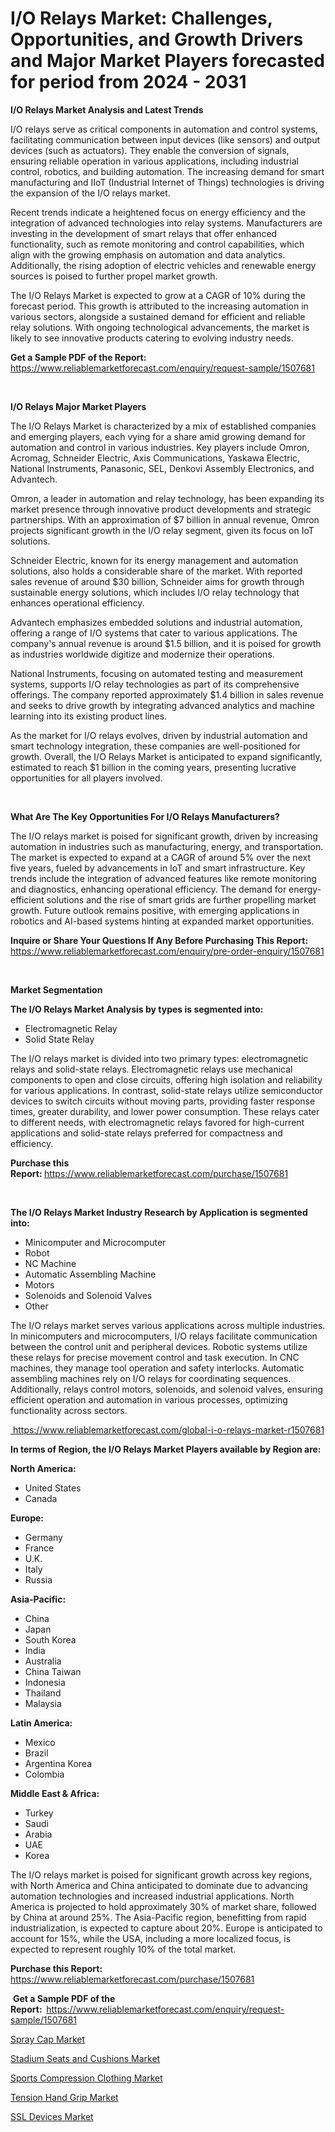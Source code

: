 <p><h1>I/O Relays Market: Challenges, Opportunities, and Growth Drivers and Major Market Players forecasted for period from 2024 - 2031</h1></p><p><strong>I/O Relays Market Analysis and Latest Trends</strong></p>
<p><p>I/O relays serve as critical components in automation and control systems, facilitating communication between input devices (like sensors) and output devices (such as actuators). They enable the conversion of signals, ensuring reliable operation in various applications, including industrial control, robotics, and building automation. The increasing demand for smart manufacturing and IIoT (Industrial Internet of Things) technologies is driving the expansion of the I/O relays market. </p><p>Recent trends indicate a heightened focus on energy efficiency and the integration of advanced technologies into relay systems. Manufacturers are investing in the development of smart relays that offer enhanced functionality, such as remote monitoring and control capabilities, which align with the growing emphasis on automation and data analytics. Additionally, the rising adoption of electric vehicles and renewable energy sources is poised to further propel market growth.</p><p>The I/O Relays Market is expected to grow at a CAGR of 10% during the forecast period. This growth is attributed to the increasing automation in various sectors, alongside a sustained demand for efficient and reliable relay solutions. With ongoing technological advancements, the market is likely to see innovative products catering to evolving industry needs.</p></p>
<p><strong>Get a Sample PDF of the Report:&nbsp;</strong> <a href="https://www.reliablemarketforecast.com/enquiry/request-sample/1507681?utm_campaign=1134&utm_medium=2&utm_source=Github&utm_content=ia&utm_term=16122024&utm_id=io-relays">https://www.reliablemarketforecast.com/enquiry/request-sample/1507681</a></p>
<p>&nbsp;</p>
<p><strong>I/O Relays Major Market Players</strong></p>
<p><p>The I/O Relays Market is characterized by a mix of established companies and emerging players, each vying for a share amid growing demand for automation and control in various industries. Key players include Omron, Acromag, Schneider Electric, Axis Communications, Yaskawa Electric, National Instruments, Panasonic, SEL, Denkovi Assembly Electronics, and Advantech.</p><p>Omron, a leader in automation and relay technology, has been expanding its market presence through innovative product developments and strategic partnerships. With an approximation of $7 billion in annual revenue, Omron projects significant growth in the I/O relay segment, given its focus on IoT solutions.</p><p>Schneider Electric, known for its energy management and automation solutions, also holds a considerable share of the market. With reported sales revenue of around $30 billion, Schneider aims for growth through sustainable energy solutions, which includes I/O relay technology that enhances operational efficiency.</p><p>Advantech emphasizes embedded solutions and industrial automation, offering a range of I/O systems that cater to various applications. The company's annual revenue is around $1.5 billion, and it is poised for growth as industries worldwide digitize and modernize their operations.</p><p>National Instruments, focusing on automated testing and measurement systems, supports I/O relay technologies as part of its comprehensive offerings. The company reported approximately $1.4 billion in sales revenue and seeks to drive growth by integrating advanced analytics and machine learning into its existing product lines.</p><p>As the market for I/O relays evolves, driven by industrial automation and smart technology integration, these companies are well-positioned for growth. Overall, the I/O Relays Market is anticipated to expand significantly, estimated to reach $1 billion in the coming years, presenting lucrative opportunities for all players involved.</p></p>
<p>&nbsp;</p>
<p><strong>What Are The Key Opportunities For I/O Relays Manufacturers?</strong></p>
<p><p>The I/O relays market is poised for significant growth, driven by increasing automation in industries such as manufacturing, energy, and transportation. The market is expected to expand at a CAGR of around 5% over the next five years, fueled by advancements in IoT and smart infrastructure. Key trends include the integration of advanced features like remote monitoring and diagnostics, enhancing operational efficiency. The demand for energy-efficient solutions and the rise of smart grids are further propelling market growth. Future outlook remains positive, with emerging applications in robotics and AI-based systems hinting at expanded market opportunities.</p></p>
<p><strong>Inquire or Share Your Questions If Any Before Purchasing This Report:</strong> <a href="https://www.reliablemarketforecast.com/enquiry/pre-order-enquiry/1507681?utm_campaign=1134&utm_medium=2&utm_source=Github&utm_content=ia&utm_term=16122024&utm_id=io-relays">https://www.reliablemarketforecast.com/enquiry/pre-order-enquiry/1507681</a></p>
<p>&nbsp;</p>
<p><strong>Market Segmentation</strong></p>
<p><strong>The I/O Relays Market Analysis by types is segmented into:</strong></p>
<p><ul><li>Electromagnetic Relay</li><li>Solid State Relay</li></ul></p>
<p><p>The I/O relays market is divided into two primary types: electromagnetic relays and solid-state relays. Electromagnetic relays use mechanical components to open and close circuits, offering high isolation and reliability for various applications. In contrast, solid-state relays utilize semiconductor devices to switch circuits without moving parts, providing faster response times, greater durability, and lower power consumption. These relays cater to different needs, with electromagnetic relays favored for high-current applications and solid-state relays preferred for compactness and efficiency.</p></p>
<p><strong>Purchase this Report:&nbsp;</strong><a href="https://www.reliablemarketforecast.com/purchase/1507681?utm_campaign=1134&utm_medium=2&utm_source=Github&utm_content=ia&utm_term=16122024&utm_id=io-relays">https://www.reliablemarketforecast.com/purchase/1507681</a></p>
<p>&nbsp;</p>
<p><strong>The I/O Relays Market Industry Research by Application is segmented into:</strong></p>
<p><ul><li>Minicomputer and Microcomputer</li><li>Robot</li><li>NC Machine</li><li>Automatic Assembling Machine</li><li>Motors</li><li>Solenoids and Solenoid Valves</li><li>Other</li></ul></p>
<p><p>The I/O relays market serves various applications across multiple industries. In minicomputers and microcomputers, I/O relays facilitate communication between the control unit and peripheral devices. Robotic systems utilize these relays for precise movement control and task execution. In CNC machines, they manage tool operation and safety interlocks. Automatic assembling machines rely on I/O relays for coordinating sequences. Additionally, relays control motors, solenoids, and solenoid valves, ensuring efficient operation and automation in various processes, optimizing functionality across sectors.</p></p>
<p><a href="https://www.reliablemarketforecast.com/global-i-o-relays-market-r1507681?utm_campaign=1134&utm_medium=2&utm_source=Github&utm_content=ia&utm_term=16122024&utm_id=io-relays">&nbsp;https://www.reliablemarketforecast.com/global-i-o-relays-market-r1507681</a></p>
<p><strong>In terms of Region, the I/O Relays Market Players available by Region are:</strong></p>
<p>
    <p> <strong> North America: </strong>
        <ul>
            <li>United States</li>
            <li>Canada</li>
        </ul>
        </p> 
    <p> <strong> Europe: </strong>
        <ul>
            <li>Germany</li>
            <li>France</li>
            <li>U.K.</li>
            <li>Italy</li>
            <li>Russia</li>
        </ul>
        </p> 
    <p> <strong> Asia-Pacific: </strong>
        <ul>
            <li>China</li>
            <li>Japan</li>
            <li>South Korea</li>
            <li>India</li>
            <li>Australia</li>
            <li>China Taiwan</li>
            <li>Indonesia</li>
            <li>Thailand</li>
            <li>Malaysia</li>
        </ul>
        </p> 
    <p> <strong> Latin America: </strong>
        <ul>
            <li>Mexico</li>
            <li>Brazil</li>
            <li>Argentina Korea</li>
            <li>Colombia</li>
        </ul>
        </p> 
    <p> <strong> Middle East & Africa: </strong>
        <ul>
            <li>Turkey</li>
            <li>Saudi</li>
            <li>Arabia</li>
            <li>UAE</li>
            <li>Korea</li>
        </ul>
    </p>
    </p>
<p><p>The I/O relays market is poised for significant growth across key regions, with North America and China anticipated to dominate due to advancing automation technologies and increased industrial applications. North America is projected to hold approximately 30% of market share, followed by China at around 25%. The Asia-Pacific region, benefitting from rapid industrialization, is expected to capture about 20%. Europe is anticipated to account for 15%, while the USA, including a more localized focus, is expected to represent roughly 10% of the total market.</p></p>
<p><strong>Purchase this Report: </strong><a href="https://www.reliablemarketforecast.com/purchase/1507681?utm_campaign=1134&utm_medium=2&utm_source=Github&utm_content=ia&utm_term=16122024&utm_id=io-relays">https://www.reliablemarketforecast.com/purchase/1507681</a></p>
<p>&nbsp;<strong>Get a Sample PDF of the Report:&nbsp;&nbsp;</strong><a href="https://www.reliablemarketforecast.com/enquiry/request-sample/1507681?utm_campaign=1134&utm_medium=2&utm_source=Github&utm_content=ia&utm_term=16122024&utm_id=io-relays">https://www.reliablemarketforecast.com/enquiry/request-sample/1507681</a></p>
<p><strong></strong></p>
<p><p><a href="https://www.linkedin.com/pulse/impressive-size-global-spray-cap-market-set-reach-new-heights-2rief?utm_campaign=1134&utm_medium=2&utm_source=Github&utm_content=ia&utm_term=16122024&utm_id=io-relays">Spray Cap Market</a></p><p><a href="https://www.linkedin.com/pulse/analytics-driven-insights-stadium-seats-cushions-market-revenue-3ggff?utm_campaign=1134&utm_medium=2&utm_source=Github&utm_content=ia&utm_term=16122024&utm_id=io-relays">Stadium Seats and Cushions Market</a></p><p><a href="https://www.linkedin.com/pulse/market-growth-revenue-projections-sports-compression-clothing-rrfqf?utm_campaign=1134&utm_medium=2&utm_source=Github&utm_content=ia&utm_term=16122024&utm_id=io-relays">Sports Compression Clothing Market</a></p><p><a href="https://www.linkedin.com/pulse/tension-hand-grip-market-analysis-future-growth-opportunities-tgkyf?utm_campaign=1134&utm_medium=2&utm_source=Github&utm_content=ia&utm_term=16122024&utm_id=io-relays">Tension Hand Grip Market</a></p><p><a href="https://www.linkedin.com/pulse/extensive-analysis-ssl-devices-market-anticipated-cagr-95-increased-lglsf?utm_campaign=1134&utm_medium=2&utm_source=Github&utm_content=ia&utm_term=16122024&utm_id=io-relays">SSL Devices Market</a></p></p>